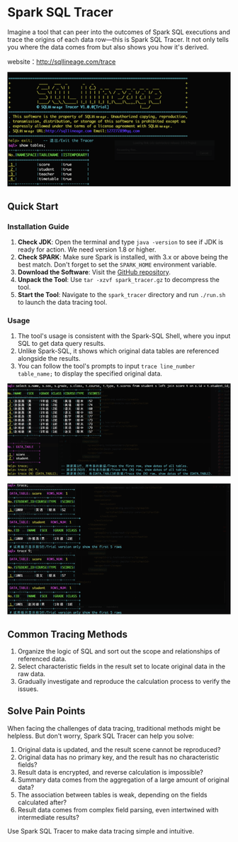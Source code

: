 # Spark SQL Tracer
Imagine a tool that can peer into the outcomes of Spark SQL executions and trace the origins of each data row—this is Spark SQL Tracer. It not only tells you where the data comes from but also shows you how it's derived.

website：http://sqllineage.com/trace

![My Image](img/11.png)

## Quick Start

### Installation Guide
1. **Check JDK**: Open the terminal and type `java -version` to see if JDK is ready for action. We need version 1.8 or higher.
2. **Check SPARK**: Make sure Spark is installed, with 3.x or above being the best match. Don't forget to set the `SPARK_HOME` environment variable.
3. **Download the Software**: Visit the [GitHub repository](https://github.com/sqllineages/spark_sql_tracer).
4. **Unpack the Tool**: Use `tar -xzvf spark_tracer.gz` to decompress the tool.
5. **Start the Tool**: Navigate to the `spark_tracer` directory and run `./run.sh` to launch the data tracing tool.

### Usage

1. The tool's usage is consistent with the Spark-SQL Shell, where you input SQL to get data query results.
2. Unlike Spark-SQL, it shows which original data tables are referenced alongside the results.
3. You can follow the tool's prompts to input `trace line_number table_name;` to display the specified original data.

![My Image](img/22.png)

![My Image](img/33.png)

## Common Tracing Methods

1. Organize the logic of SQL and sort out the scope and relationships of referenced data.
2. Select characteristic fields in the result set to locate original data in the raw data.
3. Gradually investigate and reproduce the calculation process to verify the issues.

## Solve Pain Points

When facing the challenges of data tracing, traditional methods might be helpless. But don't worry, Spark SQL Tracer can help you solve:

1. Original data is updated, and the result scene cannot be reproduced?
2. Original data has no primary key, and the result has no characteristic fields?
3. Result data is encrypted, and reverse calculation is impossible?
4. Summary data comes from the aggregation of a large amount of original data?
5. The association between tables is weak, depending on the fields calculated after?
6. Result data comes from complex field parsing, even intertwined with intermediate results?

Use Spark SQL Tracer to make data tracing simple and intuitive.
